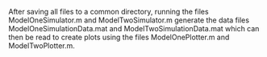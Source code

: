 After saving all files to a common directory, running the files ModelOneSimulator.m and ModelTwoSimulator.m generate the data files ModelOneSimulationData.mat and ModelTwoSimulationData.mat which can then be read to create plots using the files ModelOnePlotter.m and ModelTwoPlotter.m.
